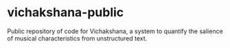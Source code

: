 vichakshana-public
==================

Public repository of code for Vichakshana, a system to quantify the salience of musical characteristics from unstructured text.

